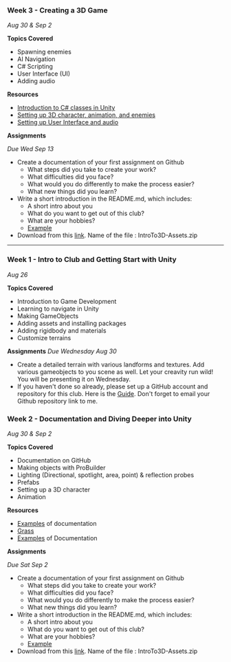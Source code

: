 ### Week 3 - Creating a 3D Game
*Aug 30 & Sep 2*

**Topics Covered**
* Spawning enemies
* AI Navigation
* C# Scripting
* User Interface (UI)
* Adding audio

**Resources**
* [Introduction to C# classes in Unity](https://www.youtube.com/watch?v=odKtPBsyFnw)
* [Setting up 3D character, animation, and enemies](https://drive.google.com/file/d/1YMbEmFWQQtYhRnxtFm2iKtCs-lJPoblT/view?usp=share_link)
* [Setting up User Interface and audio](https://drive.google.com/file/d/1MVRGakUf1B1naQe3dSPSdRV1R4PkA9eE/view?usp=share_link)

**Assignments** 

*Due Wed Sep 13*

* Create a documentation of your first assignment on Github
  - What steps did you take to create your work?
  - What difficulties did you face?
  - What would you do differently to make the process easier?
  - What new things did you learn?
* Write a short introduction in the README.md, which includes:
  - A short intro about you
  - What do you want to get out of this club?
  - What are your hobbies?
  - [Example](https://github.com/pangnasun/IMCapstoneProject)
* Download from this [link](https://learn.unity.com/tutorial/project-files-prepare-for-the-unity-certified-associate-game-developer-exam-98049840928345928305983#). Name of the file : IntroTo3D-Assets.zip
---

### Week 1 - Intro to Club and Getting Start with Unity
*Aug 26*

**Topics Covered**
* Introduction to Game Development
* Learning to navigate in Unity
* Making GameObjects
* Adding assets and installing packages
* Adding rigidbody and materials
* Customize terrains

**Assignments** *Due Wednesday Aug 30*
* Create a detailed terrain with various landforms and textures. Add various gameobjects to you scene as well. Let your creavity run wild! You will be presenting it on Wednesday.
* If you haven't done so already, please set up a GitHub account and repository for this club. Here is the [Guide](prep.md). Don't forget to email your Github repository link to me.

### Week 2 - Documentation and Diving Deeper into Unity
*Aug 30 & Sep 2*

**Topics Covered**
* Documentation on GitHub
* Making objects with ProBuilder
* Lighting (Directional, spotlight, area, point) & reflection probes
* Prefabs
* Setting up a 3D character
* Animation

**Resources**
* [Examples](https://alternaterealities.nyuadim.com/category/spring-2021/) of documentation
* [Grass](https://assetstore.unity.com/packages/2d/textures-materials/nature/grass-flowers-pack-free-138810)
* [Examples](https://github.com/pangnasun/ConnectionsLab) of Documentation 

**Assignments** 

*Due Sat Sep 2*

* Create a documentation of your first assignment on Github
  - What steps did you take to create your work?
  - What difficulties did you face?
  - What would you do differently to make the process easier?
  - What new things did you learn?
* Write a short introduction in the README.md, which includes:
  - A short intro about you
  - What do you want to get out of this club?
  - What are your hobbies?
  - [Example](https://github.com/pangnasun/IMCapstoneProject)
* Download from this [link](https://learn.unity.com/tutorial/project-files-prepare-for-the-unity-certified-associate-game-developer-exam-98049840928345928305983#). Name of the file : IntroTo3D-Assets.zip

